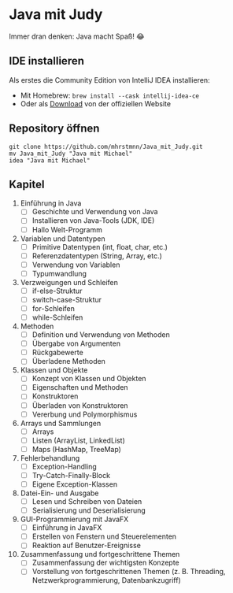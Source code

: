 # Java mit Judy

Immer dran denken: Java macht Spaß! 😂

## IDE installieren

Als erstes die Community Edition von IntelliJ IDEA installieren:
- Mit Homebrew: `brew install --cask intellij-idea-ce`
- Oder als [Download](https://www.jetbrains.com/idea/download/#section=mac) von der offiziellen Website

## Repository öffnen

```shell
git clone https://github.com/mhrstmnn/Java_mit_Judy.git
mv Java_mit_Judy "Java mit Michael"
idea "Java mit Michael"
```

## Kapitel

1. Einführung in Java
   - [ ] Geschichte und Verwendung von Java
   - [ ] Installieren von Java-Tools (JDK, IDE)
   - [ ] Hallo Welt-Programm
2. Variablen und Datentypen
   - [ ] Primitive Datentypen (int, float, char, etc.)
   - [ ] Referenzdatentypen (String, Array, etc.)
   - [ ] Verwendung von Variablen
   - [ ] Typumwandlung
3. Verzweigungen und Schleifen
   - [ ] if-else-Struktur
   - [ ] switch-case-Struktur
   - [ ] for-Schleifen
   - [ ] while-Schleifen
4. Methoden
   - [ ] Definition und Verwendung von Methoden
   - [ ] Übergabe von Argumenten
   - [ ] Rückgabewerte
   - [ ] Überladene Methoden
5. Klassen und Objekte
   - [ ] Konzept von Klassen und Objekten
   - [ ] Eigenschaften und Methoden
   - [ ] Konstruktoren
   - [ ] Überladen von Konstruktoren
   - [ ] Vererbung und Polymorphismus
6. Arrays und Sammlungen
   - [ ] Arrays
   - [ ] Listen (ArrayList, LinkedList)
   - [ ] Maps (HashMap, TreeMap)
7. Fehlerbehandlung
   - [ ] Exception-Handling
   - [ ] Try-Catch-Finally-Block
   - [ ] Eigene Exception-Klassen
8. Datei-Ein- und Ausgabe
   - [ ] Lesen und Schreiben von Dateien
   - [ ] Serialisierung und Deserialisierung
9. GUI-Programmierung mit JavaFX
   - [ ] Einführung in JavaFX
   - [ ] Erstellen von Fenstern und Steuerelementen
   - [ ] Reaktion auf Benutzer-Ereignisse
10. Zusammenfassung und fortgeschrittene Themen
    - [ ] Zusammenfassung der wichtigsten Konzepte
    - [ ] Vorstellung von fortgeschrittenen Themen (z. B. Threading, Netzwerkprogrammierung, Datenbankzugriff)
